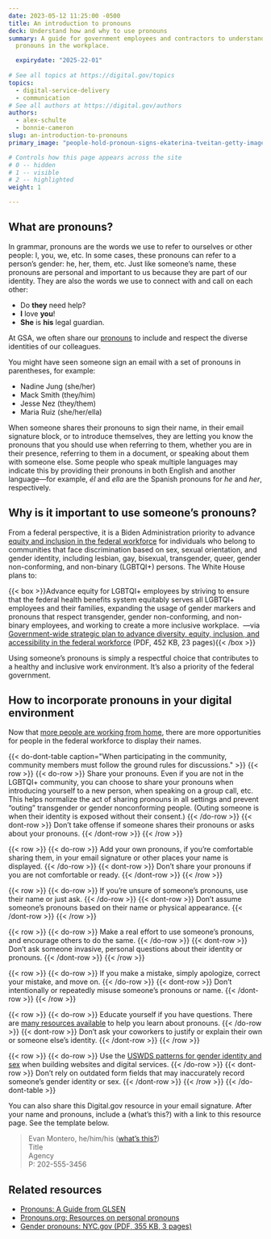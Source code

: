 ```yaml
---
date: 2023-05-12 11:25:00 -0500
title: An introduction to pronouns
deck: Understand how and why to use pronouns
summary: A guide for government employees and contractors to understand and use
  pronouns in the workplace.

  expirydate: "2025-22-01"
  
# See all topics at https://digital.gov/topics
topics:
  - digital-service-delivery
  - communication
# See all authors at https://digital.gov/authors
authors:
  - alex-schulte
  - bonnie-cameron
slug: an-introduction-to-pronouns
primary_image: "people-hold-pronoun-signs-ekaterina-tveitan-getty-images-1395383185-comp"

# Controls how this page appears across the site
# 0 -- hidden
# 1 -- visible
# 2 -- highlighted
weight: 1

---
```


## What are pronouns?

In grammar, pronouns are the words we use to refer to ourselves or other people: I, you, we, etc. In some cases, these pronouns can refer to a person’s gender: he, her, them, etc. Just like someone’s name, these pronouns are personal and important to us because they are part of our identity. They are also the words we use to connect with and call on each other:

* Do **they** need help?
* **I** love **you**!
* **She** is **his** legal guardian.

At GSA, we often share our [pronouns](https://pronouns.org/) to include and respect the diverse identities of our colleagues.

You might have seen someone sign an email with a set of pronouns in parentheses, for example:

* Nadine Jung (she/her)
* Mack Smith (they/him)
* Jesse Nez (they/them)
* Maria Ruiz (she/her/ella)

When someone shares their pronouns to sign their name, in their email signature block, or to introduce themselves, they are letting you know the pronouns that you should use when referring to them, whether you are in their presence, referring to them in a document, or speaking about them with someone else. Some people who speak multiple languages may indicate this by providing their pronouns in both English and another language&mdash;for example, *él* and *ella* are the Spanish pronouns for *he* and *her*, respectively.

## Why is it important to use someone’s pronouns?

From a federal perspective, it is a Biden Administration priority to advance [equity and inclusion in the federal workforce](https://whitehouse.gov/briefing-room/presidential-actions/2021/06/25/executive-order-on-diversity-equity-inclusion-and-accessibility-in-the-federal-workforce/) for individuals who belong to communities that face discrimination based on sex, sexual orientation, and gender identity, including lesbian, gay, bisexual, transgender, queer, gender non-conforming, and non-binary (LGBTQI+) persons. The White House plans to:

{{< box >}}Advance equity for LGBTQI+ employees by striving to ensure that the federal health benefits system equitably serves all LGBTQI+ employees and their families, expanding the usage of gender markers and pronouns that respect transgender, gender non-conforming, and non-binary employees, and working to create a more inclusive workplace.  —via [Government-wide strategic plan to advance diversity, equity, inclusion, and accessibility in the federal workforce](https://www.whitehouse.gov/wp-content/uploads/2021/11/Strategic-Plan-to-Advance-Diversity-Equity-Inclusion-and-Accessibility-in-the-Federal-Workforce-11.23.21.pdf) (PDF, 452 KB, 23 pages){{< /box >}}

Using someone’s pronouns is simply a respectful choice that contributes to a healthy and inclusive work environment. It’s also a priority of the federal government.

## How to incorporate pronouns in your digital environment

Now that [more people are working from home](https://www.census.gov/newsroom/press-releases/2022/people-working-from-home.html), there are more opportunities for people in the federal workforce to display their names.

{{< do-dont-table caption="When participating in the community, community members must follow the ground rules for discussions." >}}
  {{< row >}}
    {{< do-row >}} Share your pronouns. Even if you are not in the LGBTQI+ community, you can choose to share your pronouns when introducing yourself to a new person, when speaking on a group call, etc. This helps normalize the act of sharing pronouns in all settings and prevent “outing” transgender or gender nonconforming people. (Outing someone is when their identity is exposed without their consent.) {{< /do-row >}}
    {{< dont-row >}} Don’t take offense if someone shares their pronouns or asks about your pronouns. {{< /dont-row >}}
  {{< /row >}}

  {{< row >}}
    {{< do-row >}} Add your own pronouns, if you’re comfortable sharing them, in your email signature or other places your name is displayed. {{< /do-row >}}
    {{< dont-row >}} Don’t share your pronouns if you are not comfortable or ready. {{< /dont-row >}}
  {{< /row >}}

  {{< row >}}
    {{< do-row >}} If you’re unsure of someone’s pronouns, use their name or just ask. {{< /do-row >}}
    {{< dont-row >}} Don’t assume someone’s pronouns based on their name or physical appearance. {{< /dont-row >}}
  {{< /row >}}

  {{< row >}}
    {{< do-row >}} Make a real effort to use someone’s pronouns, and encourage others to do the same. {{< /do-row >}}
    {{< dont-row >}} Don’t ask someone invasive, personal questions about their identity or pronouns. {{< /dont-row >}}
  {{< /row >}}

  {{< row >}}
    {{< do-row >}} If you make a mistake, simply apologize, correct your mistake, and move on. {{< /do-row >}}
    {{< dont-row >}} Don’t intentionally or repeatedly misuse someone’s pronouns or name. {{< /dont-row >}}
  {{< /row >}}

  {{< row >}}
    {{< do-row >}} Educate yourself if you have questions. There are [many resources available](https://digital.gov/resources/an-introduction-to-pronouns#related-resources) to help you learn about pronouns. {{< /do-row >}}
    {{< dont-row >}} Don’t ask your coworkers to justify or explain their own or someone else’s identity. {{< /dont-row >}}
  {{< /row >}}

  {{< row >}}
    {{< do-row >}} Use the [USWDS patterns for gender identity and sex](https://designsystem.digital.gov/patterns/create-a-user-profile/gender-identity-and-sex/) when building websites and digital services. {{< /do-row >}}
    {{< dont-row >}} Don’t rely on outdated form fields that may inaccurately record someone’s gender identity or sex. {{< /dont-row >}}
  {{< /row >}}
{{< /do-dont-table >}}


You can also share this Digital.gov resource in your email signature. After your name and pronouns, include a (what’s this?) with a link to this resource page. See the template below.

>Evan Montero, he/him/his ([what’s this?](https://digital.gov/resources/an-introduction-to-pronouns/))  
>Title  
>Agency  
>P: 202-555-3456

## Related resources

* [Pronouns: A Guide from GLSEN](https://www.glsen.org/activity/pronouns-guide-glsen)
* [Pronouns.org: Resources on personal pronouns](https://pronouns.org/)
* [Gender pronouns: NYC.gov (PDF, 355 KB, 3 pages)](https://www1.nyc.gov/assets/hra/downloads/pdf/services/lgbtqi/Gender%20Pronouns%20final%20draft%2010.23.17.pdf)
